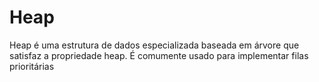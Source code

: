 # Heap

Heap é uma estrutura de dados especializada baseada em árvore que satisfaz a propriedade heap. É comumente usado para implementar filas prioritárias
